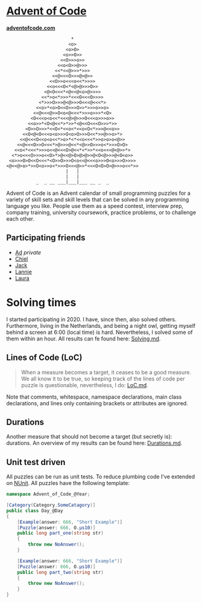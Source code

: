 ﻿# [Advent of Code](https://adventofcode.com/)
**[adventofcode.com](https://adventofcode.com)**
    
                            *
                           <o>
                          <o>O>
                         <o>>O>>
                        <<O>>>o>>
                       <<o<O>>@>>>
                      <<*<<@>>>*>>>
                     <<@<<<O>>>@>@>>
                    <<O>>o<<<o<<*>>>>
                   <<o<<<O<*<@>@>>>O>>
                  <@<O<<<*<@<<@<o>@>>>>
                 <<*>o<*>>>*<<<O<<<O>>>>
                <*>>>O>>>@<@>>>O<<<@<<<*>
               <<o>*<o>O<<O>>>O>>*>>>o>>o>
              <<@<<<@>>O<o<@<<<*>>>o>>>*<O>
             <O<<<o<o<<*<<<@>@>>>O<<<o>>>o>>
            <<o>>*<O<@<<*>*>>*<@<<O<<<O>>>*>>
           <O>>O>>>*<<O<*<<o<*<<o<O<*>>>@<<o>>
          <<O<@<O<<<o<o>>>O<o>O>>>O<<*>>@>>o>*>
         <<@<<<O<<o<o<<*>o>*<*<<o<<<*>>o>o>o<@>>
        <<@<<<O>>O<<<*>@>>>@<<*<@>>O>>>o<*>>>O>O>
       <<o<*<<<*>>>o<<@<<<O>@<<*<*>>*<<o<<<@<@>>*>
      <*>o<<<O>>>o<<O>*>@<<@>O>@>@>>@<O<@>>>@<O<o>>
     <o>>>O>O<<O<<<*<O>>O>>>O<o<<@<<<o>>>O<o>>>O>>>>
    <@<<@>o>*>>O<o>>o<*>>>O<<<@>>*<<<O<O>O>@>>>o<<*>>
                          |   |
                          |   |
               _  _ __ ___|___|___ __ _  _

Advent of Code is an Advent calendar of small programming puzzles for a variety
of skill sets and skill levels that can be solved in any programming language
you like. People use them as a speed contest, interview prep, company training,
university coursework, practice problems, or to challenge each other.

## Participating friends
* [Ad](https://github.com/advdh/AdventOfCode) _private_
* [Chiel](https://github.com/cvooster/advent_of_code)
* [Jack](https://github.com/Sjaaky/advent-of-code)
* [Lannie](https://github.com/lannieligthart/advent_of_code)
* [Laura](https://github.com/LauraXiulan/advent-of-code)

# Solving times
I started participating in 2020. I have, since then, also solved others.
Furthermore, living in the Netherlands, and being a night owl, getting myself
behind a screen at 6:00 (local time) is hard. Nevertheless, I solved some of
them within an hour. All results can fe found here:  [Solving.md](Solving.md).

## Lines of Code (LoC)
> When a measure becomes a target, it ceases to be a good measure.
We all know it to be true, so keeping track of the lines of code per puzzle is
questionable, nevertheless, I do: [LoC.md](LoC.md).

Note that comments, whitespace, namespace declarations, main class declarations,
and lines only containing brackets or attributes are ignored.

## Durations
Another measure that should not become a target (but secretly is): durations.
An overview of my results can be found here: [Durations.md](Durations.md).

## Unit test driven
All puzzles can be run as unit tests. To reduce plumbing code I've extended on
[NUnit](https://nunit.org/). All puzzles have the following template:

``` C#
namespace Advent_of_Code_@Year;

[Category(Category.SomeCatagory)]
public class Day_@Day
{
    [Example(answer: 666, "Short Example")]
    [Puzzle(answer: 666, O.μs10)]
    public long part_one(string str)
    {
        throw new NoAnswer();
    }

    [Example(answer: 666, "Short Example")]
    [Puzzle(answer: 666, O.μs10)]
    public long part_two(string str)
    {
        throw new NoAnswer();
    }
}
```
